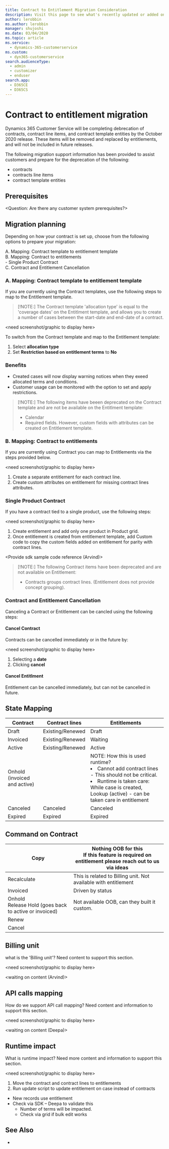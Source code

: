 ```yaml
---
title: Contract to Entitlement Migration Consideration 
description: Visit this page to see what's recently updated or added on Contract to Entitlement Migration Consideration 
author: lerobbin
ms.author: lerobbin
manager: shujoshi
ms.date: 03/04/2020
ms.topic: article
ms.service: 
  - dynamics-365-customerservice
ms.custom: 
  - dyn365-customerservice
search.audienceType: 
  - admin
  - customizer
  - enduser
search.app: 
  - D365CE
  - D365CS
---
```


# Contract to entitlement migration

Dynamics 365 Customer Service will be completing debrecation of contracts, contract line items, and contract template entities by the October 2020 release.  These items will be removed and replaced by entitlements, and will not be included in future  releases.

The following migration support information has been provided to assist customers and prepare for the deprecation of the following:   
  - contracts
  - contracts line items
  - contract template entities

## Prerequisites

<Question: Are there any customer system prerequisites?>

## Migration planning 

Depending on how your contract is set up, choose from the following options to prepare your migration:
  
  A. Mapping: Contract template to entitlement template <BR>
  B. Mapping: Contract to entitlements<BR> 
    - Single Product Contract<BR>
  C. Contract and Entitlement Cancellation 

### A. Mapping: Contract template to entitlement template 

If you are currently using the Contract templates, use the following steps to map to the Entitlement template. 

> [!NOTE:] 
> The Contract template 'allocation type' is equal  to the 'coverage dates' on the Entitlment template, and allows you to create a number of cases between the start-date and end-date of a contract.  

 <need screenshot/graphic to display here>

To switch from the Contract template and map to the Entitlement template: 
  1. Select <b>allocation type</b>
  2. Set <b>Restriction based on entitlement terms</b> to <b> No</b>
  
### Benefits
- Created cases will now display warning notices when they exeed allocated terms and conditions.  
- Customer usage can be monitored with the option to set and apply restrictions.

> [!NOTE:] 
> The following items have beeen deprecated on the Contract template and are not be available on the Entitlment template:
> - Calendar  
> - Required fields. However, custom fields with attributes can be created on Entitlement template. 

### B. Mapping: Contract to entitlements 

If you are currently using Contract you can map to Entitlements via the steps provided below.

<need screenshot/graphic to display here>

1. Create a separate entitlement for each contract line.
2. Create custom attributes on entitlement for missing contract lines attributes. 

### Single Product Contract

If you have a contract tied to a single product, use the following steps:

<need screenshot/graphic to display here>

1. Create entitlement and add only one product in Product grid. 
2. Once entitlement is created from entitlement template, add Custom code to copy the custom fields added on entitlement for parity with contract lines.

<Provide sdk sample code reference (Arvind)> 

> [!NOTE:]
> The following Contract items have been deprecated and are not available on Entitlement: 
> - Contracts groups contract lines. (Entitlement does not provide concept grouping).  

### Contract and Entitlement Cancellation 

Canceling a Contract or Entitlement can be cancled using the following steps:

#### Cancel Contract

Contracts can be cancelled immediately or in the future by: 

<need screenshot/graphic to display here>

1. Selecting a <b>date</b> 
2. Clicking <b>cancel</b> 

#### Cancel Entitlment 

Entitlement can be cancelled immediately, but can not be cancelled in future. 

## State Mapping 
|Contract  |Contract lines   |Entitlements |
|----------|-----------------|-------------|
|Draft     |Existing/Renewed |Draft        |
|Invoiced  |Existing/Renewed |Waiting      |
|Active    |Existing/Renewed |Active       |
|Onhold <BR>(invoiced and active) |  |NOTE: How this is used runtime?<BR> <li>Cannot add contract lines - This should not be critical.</li><li> Runtime is taken care:<BR>While case is created, Lookup (active) - can be taken care in entitlement</li> |
|Canceled  |Canceled         |Canceled     |
|Expired   |Expired          |Expired      |

## Command on Contract 
|Copy           |Nothing OOB for this <BR> If this feature is required on entitlement please reach out to us via ideas |
|---------------|---------------------------|
|Recalculate    |This is related to Billing unit. Not available with entitlement|
|Invoiced       |Driven by status |
|Onhold<BR>Release Hold (goes back to active or invoiced) | Not available OOB, can they built it custom.   |
|Renew    |   |
|Cancel   |   | 

## Billing unit 

what is the 'Billing unit'?  Need content to support this section. 

<need screenshot/graphic to display here>

<waiting on content (Arvind)> 

## API calls mapping 

How do we support API call mapping?  Need content and information to support this section. 

<need screenshot/graphic to display here>

<waiting on content (Deepa)> 

## Runtime impact 

What is runtime impact?  Need more content and information to support this section.

<need screenshot/graphic to display here>

1. Move the contract and contract lines to entitlements 
2. Run update script to update entitlement on case instead of contracts  
  - New records use entitlement 
  - Check via SDK – Deepa to validate this 
    - Number of terms will be impacted. 
    - Check via grid if bulk edit works  

## See Also
- 

